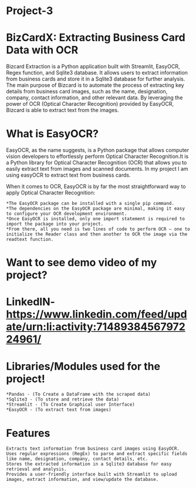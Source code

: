 # Project-3
# BizCardX: Extracting Business Card Data with OCR
Bizcard Extraction is a Python application built with Streamlit, EasyOCR, Regex function, and Sqlite3 database. It allows users to extract information from business cards and store it in a Sqlite3  database for further analysis. The main purpose of Bizcard is to automate the process of extracting key details from business card images, such as the name, designation, company, contact information, and other relevant data. By leveraging the power of OCR (Optical Character Recognition) provided by EasyOCR, Bizcard is able to extract text from the images.

# What is EasyOCR?

EasyOCR, as the name suggests, is a Python package that allows computer vision developers to effortlessly perform Optical Character Recognition.It is a Python library for Optical Character Recognition (OCR) that allows you to easily extract text from images and scanned documents. In my project I am using easyOCR to extract text from business cards.

When it comes to OCR, EasyOCR is by far the most straightforward way to apply Optical Character Recognition:

    *The EasyOCR package can be installed with a single pip command.
    *The dependencies on the EasyOCR package are minimal, making it easy to configure your OCR development environment.
    *Once EasyOCR is installed, only one import statement is required to import the package into your project.
    *From there, all you need is two lines of code to perform OCR — one to initialize the Reader class and then another to OCR the image via the readtext function.
    
# Want to see demo video of my project?
# LinkedIN- https://www.linkedin.com/feed/update/urn:li:activity:7148938456797224961/

# Libraries/Modules used for the project!

    *Pandas - (To Create a DataFrame with the scraped data)
    *Sqlite3 - (To store and retrieve the data)
    *Streamlit - (To Create Graphical user Interface)
    *EasyOCR - (To extract text from images)
    
# Features

    Extracts text information from business card images using EasyOCR. 
    Uses regular expressions (RegEx) to parse and extract specific fields like name, designation, company, contact details, etc.
    Stores the extracted information in a Sqlite3 database for easy retrieval and analysis.
    Provides a user-friendly interface built with Streamlit to upload images, extract information, and view/update the database.
    

